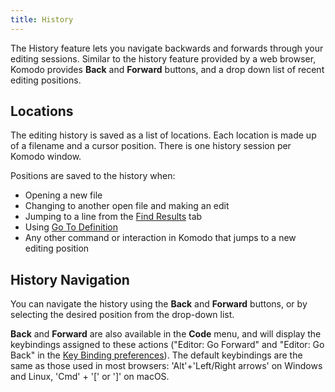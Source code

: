 ```yaml
---
title: History
---
```

The History feature lets you navigate backwards and forwards through your editing sessions. Similar to the history feature provided by a web browser, Komodo provides **Back** and **Forward** buttons, and a drop down list of recent editing positions.

<a name="history_locations" id="history_locations"></a>
## Locations

The editing history is saved as a list of locations. Each location is made up of a filename and a cursor position. There is one history session per Komodo window.

Positions are saved to the history when:

- Opening a new file
- Changing to another open file and making an edit
- Jumping to a line from the [Find Results](search.html#search_output) tab
- Using [Go To Definition](editor.html#go_to_def)
- Any other command or interaction in Komodo that jumps to a new editing position

<a name="history_navigation" id="history_navigation"></a>
## History Navigation

You can navigate the history using the **Back** and **Forward** buttons, or by selecting the desired position from the drop-down list.

**Back** and **Forward** are also available in the **Code** menu, and will display the keybindings assigned to these actions ("Editor: Go Forward" and "Editor: Go Back" in the [Key Binding preferences](prefs.html#Config_Key_Bindings)). The default keybindings are the same as those used in most browsers: 'Alt'+'Left/Right arrows' on Windows and Linux, 'Cmd' + '[' or ']' on macOS.
